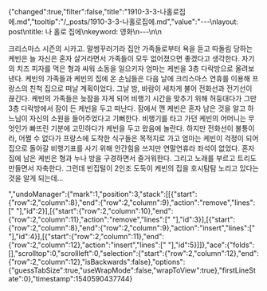 {"changed":true,"filter":false,"title":"1910-3-3-나홀로집에.md","tooltip":"/_posts/1910-3-3-나홀로집에.md","value":"---\nlayout: post\ntitle: 나 홀로 집에\nkeyword: 영화\n---\n\n<p>크리스마스 시즌의 시카고. 말썽꾸러기라 집안 가족들로부터 욕을 듣고 따돌림 당하는 케빈은 늘 자신은 혼자 살거라면서 가족들이 모두 없어졌으면 좋겠다고 생각한다. 자기의 치즈 피자를 먹은 형과 싸워 소동을 일으키자 엄마는 케빈을 3층 다락방으로 올려보낸다. 케빈의 가족들과 케빈의 집에 온 손님들은 다음 날에 크리스마스 연휴를 이용해 프랑스의 친척 집으로 떠날 계획이었다. 그날 밤, 바람이 세차게 불어 전화선과 전기선이 끊긴다. 케빈의 가족들은 늦잠을 자게 되어 비행기 시간을 맞추기 위해 허둥대다가 그만 3층 다락방에서 잠이 든 케빈을 두고 떠난다. 잠에서 깬 케빈은 혼자 남은 것을 알고 하느님이 자신의 소원을 들어주었다고 기뻐한다. 비행기를 타고 가던 케빈의 어머니는 무엇인가 빠뜨린 기분에 고민하다가 케빈을 두고 왔음에 놀란다. 하지만 전화선이 불통이라, 어쩔 수 없다가 프랑스에 도착한 식구들은 목적지로 가고 엄마는 케빈이 걱정이 되어 집으로 돌아갈 비행기표를 사기 위해 안간힘을 쓰지만 연말연휴라 좌석이 없었다. 혼자 집에 남은 케빈은 형과 누나 방을 구경하면서 즐거워한다. 그리고 노래를 부르고 트리도 만들면서 자축한다. 그런데 빈집털이 2인조 도둑이 케빈의 집을 호시탐탐 노리고 있다는 것을 알게 되는데...</p>","undoManager":{"mark":1,"position":3,"stack":[[{"start":{"row":2,"column":8},"end":{"row":2,"column":9},"action":"remove","lines":[" "],"id":2}],[{"start":{"row":2,"column":10},"end":{"row":2,"column":11},"action":"remove","lines":[" "],"id":3}],[{"start":{"row":2,"column":8},"end":{"row":2,"column":9},"action":"insert","lines":[" "],"id":4}],[{"start":{"row":2,"column":11},"end":{"row":2,"column":12},"action":"insert","lines":[" "],"id":5}]]},"ace":{"folds":[],"scrolltop":0,"scrollleft":0,"selection":{"start":{"row":2,"column":12},"end":{"row":2,"column":12},"isBackwards":false},"options":{"guessTabSize":true,"useWrapMode":false,"wrapToView":true},"firstLineState":0},"timestamp":1540590437744}